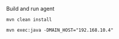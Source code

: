 Build and run agent

```
mvn clean install

mvn exec:java -DMAIN_HOST="192.168.10.4"
```

[REMARK]: # "Use actual IP address of the machine in `MAIN_HOST`"